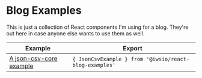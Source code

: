 # Blog Examples

This is just a collection of React components I'm using for a blog. They're out here in case anyone else wants to use them as well.

Example | Export
 -- | --
[A json-csv-core example](https://iws.io/2023/json-csv-v6) | `{ JsonCsvExample } from '@iwsio/react-blog-examples'`

